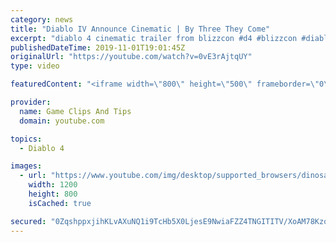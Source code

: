 ```yaml
---
category: news
title: "Diablo IV Announce Cinematic | By Three They Come"
excerpt: "diablo 4 cinematic trailer from blizzcon #d4 #blizzcon #diablo."
publishedDateTime: 2019-11-01T19:01:45Z
originalUrl: "https://youtube.com/watch?v=0vE3rAjtqUY"
type: video

featuredContent: "<iframe width=\"800\" height=\"500\" frameborder=\"0\" src=\"https://www.youtube.com/embed/0vE3rAjtqUY\" allow=\"accelerometer; autoplay; encrypted-media; gyroscope; picture-in-picture\" allowfullscreen></iframe>"

provider:
  name: Game Clips And Tips
  domain: youtube.com

topics:
  - Diablo 4

images:
  - url: "https://www.youtube.com/img/desktop/supported_browsers/dinosaur.png"
    width: 1200
    height: 800
    isCached: true

secured: "0ZqshppxjihKLvAXuNQ1i9TcHb5X0LjesE9NwiaFZZ4TNGITITV/XoAM78KzqG3TkYsVB8ct+SHg7v4oV0mp8Z5bGeT50u8r3Tv4Ht+HrrMthoawNT7hLrKptjX1tTfGSeO1ZLOGNdFbag2CyVD1Q6snLFirn8NdoHo1QWyM5H+UE/OwvdB//3YX8DvRXI8TIQDc0GJw7sSXDrORSC6ttWGfk7aJUr8P6TnVyqp0Iau8cyYa5B/i7toYpKlhWHY20qxvi3lCSuH2wuvVx2/8xDPhASbhu0zLcX014jqTZ3t+izCSH/Edlgv7xwIdmOz3OkN9D+168vNW2TZdCOXGsJL//2CKQ26T3QamSXuBbHLQXOHPMp9Md1No+AeGssmVo8GW8FQHInoPN8NEpPx6nQ==;/JL2sh3HftwJv9aVJTNtVA=="
---
```


